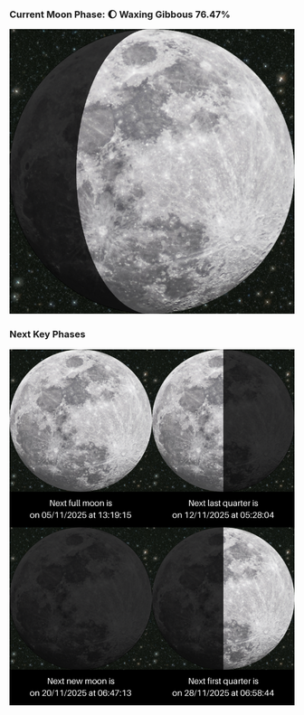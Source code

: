 ### Current Moon Phase: 🌔 Waxing Gibbous 76.47%
![Moon Phase](moonphase.png)
### Next Key Phases
![Gallery](gallery.png)